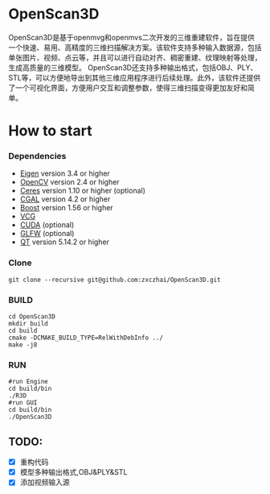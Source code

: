 # OpenScan3D
OpenScan3D是基于openmvg和openmvs二次开发的三维重建软件，旨在提供一个快速、易用、高精度的三维扫描解决方案。该软件支持多种输入数据源，包括单张图片、视频、点云等，并且可以进行自动对齐、稠密重建、纹理映射等处理，生成高质量的三维模型。  OpenScan3D还支持多种输出格式，包括OBJ、PLY、STL等，可以方便地导出到其他三维应用程序进行后续处理。此外，该软件还提供了一个可视化界面，方便用户交互和调整参数，使得三维扫描变得更加友好和简单。

# How to start
### Dependencies
* [Eigen](http://eigen.tuxfamily.org) version 3.4 or higher
* [OpenCV](http://opencv.org) version 2.4 or higher
* [Ceres](http://ceres-solver.org) version 1.10 or higher (optional)
* [CGAL](http://www.cgal.org) version 4.2 or higher
* [Boost](http://www.boost.org) version 1.56 or higher
* [VCG](http://vcg.isti.cnr.it/vcglib)
* [CUDA](https://developer.nvidia.com/cuda-downloads) (optional)
* [GLFW](http://www.glfw.org) (optional)
* [QT](https://www.qt.io/) version 5.14.2 or higher
### Clone
``` shell 
git clone --recursive git@github.com:zxczhai/OpenScan3D.git
```
### BUILD
``` shell
cd OpenScan3D
mkdir build
cd build
cmake -DCMAKE_BUILD_TYPE=RelWithDebInfo ../
make -j8
```
### RUN
``` shell
#run Engine
cd build/bin
./R3D
#run GUI
cd build/bin
./OpenScan3D
```
## TODO:
- [x] 重构代码
- [x] 模型多种输出格式,OBJ&PLY&STL
- [x] 添加视频输入源
